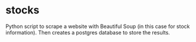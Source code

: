 # stocks

Python script to scrape a website with Beautiful Soup (in this case for stock information). Then creates a postgres database to store the results.
